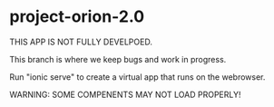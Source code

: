 # project-orion-2.0

THIS APP IS NOT FULLY DEVELPOED.

This branch is where we keep bugs and work in progress.

Run "ionic serve" to create a virtual app that runs on the webrowser. 

WARNING: SOME COMPENENTS MAY NOT LOAD PROPERLY!
